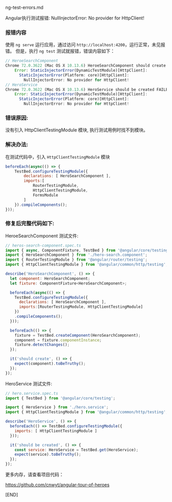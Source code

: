 ng-test-errors.md

Angular执行测试报错: NullInjectorError: No provider for HttpClient!

### 报错内容

使用 `ng serve` 运行应用，通过访问 `http://localhost:4200`，运行正常，未见报错。 但是，执行 `ng test` 测试就报错，错误内容如下：

```js
// HeroeSearchComponent
Chrome 72.0.3622 (Mac OS X 10.13.6) HeroeSearchComponent should create FAILED
	Error: StaticInjectorError(DynamicTestModule)[HttpClient]: 
	  StaticInjectorError(Platform: core)[HttpClient]: 
        NullInjectorError: No provider for HttpClient!
// HeroService
Chrome 72.0.3622 (Mac OS X 10.13.6) HeroService should be created FAILED
	Error: StaticInjectorError(DynamicTestModule)[HttpClient]: 
	  StaticInjectorError(Platform: core)[HttpClient]: 
	    NullInjectorError: No provider for HttpClient!
```

### 错误原因: 

没有引入 HttpClientTestingModule 模块, 执行测试用例时找不到模块。

### 解决办法: 

在测试代码中，引入 `HttpClientTestingModule` 模块

```js
beforeEach(async(() => {
    TestBed.configureTestingModule({
        declarations: [ HeroSearchComponent ],
        imports:[ 
            RouterTestingModule, 
            HttpClientTestingModule, 
            FormsModule 
        ]
    }).compileComponents();
}));
``` 

### 修复后完整代码如下:

HeroeSearchComponent 测试文件: 

```js
// heros-search-component.spec.ts
import { async, ComponentFixture, TestBed } from '@angular/core/testing';
import { HeroSearchComponent } from './hero-search.component';
import { RouterTestingModule } from '@angular/router/testing';
import { HttpClientTestingModule } from '@angular/common/http/testing';

describe('HeroSearchComponent', () => {
  let component: HeroSearchComponent;
  let fixture: ComponentFixture<HeroSearchComponent>;

  beforeEach(async(() => {
    TestBed.configureTestingModule({
      declarations: [ HeroSearchComponent ],
      imports:[RouterTestingModule, HttpClientTestingModule]
    })
    .compileComponents();
  }));

  beforeEach(() => {
    fixture = TestBed.createComponent(HeroSearchComponent);
    component = fixture.componentInstance;
    fixture.detectChanges();
  });

  it('should create', () => {
    expect(component).toBeTruthy();
  });
});
```

HeroService 测试文件: 

```js
// hero.service.spec.ts
import { TestBed } from '@angular/core/testing';

import { HeroService } from './hero.service';
import { HttpClientTestingModule } from '@angular/common/http/testing';

describe('HeroService', () => {
  beforeEach(() => TestBed.configureTestingModule({
    imports: [ HttpClientTestingModule ]
  }));

  it('should be created', () => {
    const service: HeroService = TestBed.get(HeroService);
    expect(service).toBeTruthy();
  });
});
```


更多内存，请查看项目代码：

https://github.com/cnwyt/angular-tour-of-heroes

[END]